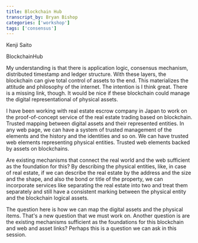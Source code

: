 ```yaml
---
title: Blockchain Hub
transcript_by: Bryan Bishop
categories: ['workshop']
tags: ['consensus']
---
```


Kenji Saito

BlockchainHub

My understanding is that there is application logic, consensus mechanism, distributed timestamp and ledger structure. With these layers, the blockchain can give total control of assets to the end. This materializes the attitude and philosophy of the internet. The intention is I think great. There is a missing link, though. It would be nice if these blockchain could manage the digital representational of physical assets.

I have been working with real estate escrow company in Japan to work on the proof-of-concept service of the real estate trading based on blockchain. Trusted mapping between digital assets and their represented entities. In any web page, we can have a system of trusted management of the elements and the history and the identities and so on. We can have trusted web elements representing physical entities. Trusted web elements backed by assets on blockchains.

Are existing mechanisms that connect the real world and the web sufficient as the foundation for this? By describing the physical entities, like, in case of real estate, if we can describe the real estate by the address and the size and the shape, and also the bond or title of the property, we can incorporate services like separating the real estate into two and treat them separately and still have a consistent marking between the physical entity and the blockchain logical assets.

The question here is how we can map the digital assets and the physical items. That's a new question that we must work on. Another question is are the existing mechanisms sufficient as the foundations for this blockchain and web and asset links? Perhaps this is a question we can ask in this session.
